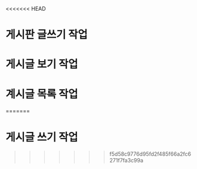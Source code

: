 <<<<<<< HEAD
# 게시판 글쓰기 작업
# 게시글 보기 작업
# 계시글 목록 작업
=======
# 게시글 쓰기 작업
>>>>>>> f5d58c9776d95fd2f485f66a2fc6271f7fa3c99a
